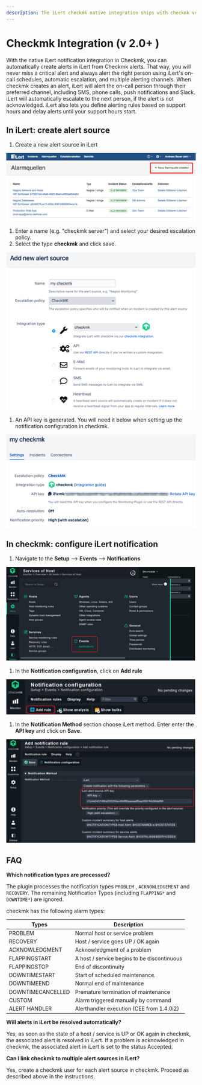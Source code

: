 ```yaml
---
description: The iLert checkmk native integration ships with checkmk version >= 2.0.0.
---
```


# Checkmk Integration (v 2.0+ )

With the native iLert notification integration in Checkmk, you can automatically create alerts in iLert from Checkmk alerts. That way, you will never miss a critical alert and always alert the right person using iLert's on-call schedules, automatic escalation, and multiple alerting channels. When checkmk creates an alert, iLert will alert the on-call person through their preferred channel, including SMS, phone calls, push notifications and Slack. iLert will automatically escalate to the next person, if the alert is not acknowledged. iLert also lets you define alerting rules based on support hours and delay alerts until your support hours start.

## In iLert: create alert source <a href="create-alarm-source" id="create-alarm-source"></a>

1. Create a new alert source in iLert

![](<../../.gitbook/assets/mk1 (1).png>)

1. Enter a name (e.g. "checkmk server") and select your desired escalation policy.
2. Select the type **checkmk** and click save.

![](<../../.gitbook/assets/iLert (22).png>)

1. An API key is generated. You will need it below when setting up the notification configuration in checkmk.

![](<../../.gitbook/assets/iLert (23).png>)

## In checkmk: configure iLert notification <a href="configure-ilert-plugin" id="configure-ilert-plugin"></a>

1. Navigate to the **Setup** --> **Events** --> **Notifications**

![](<../../.gitbook/assets/Picture 1.png>)

1. In the **Notification configuration**, click on **Add rule**

![](<../../.gitbook/assets/Picture 2.png>)

1. In the **Notification Method** section choose iLert method. Enter enter the **API key** and click on **Save**.

![](<../../.gitbook/assets/Picture 4.png>)

## FAQ <a href="faq" id="faq"></a>

**Which notification types are processed?**

The plugin processes the notification types `PROBLEM` , `ACKNOWLEDGEMENT` and `RECOVERY`. The remaining Notification Types (including `FLAPPING*` and `DOWNTIME*`) are ignored.

checkmk has the following alarm types:

| Types             | Description                                 |
| ----------------- | ------------------------------------------- |
| PROBLEM           | Normal host or service problem              |
| RECOVERY          | Host / service goes UP / OK again           |
| ACKNOWLEDGMENT    | Acknowledgment of a problem                 |
| FLAPPINGSTART     | A host / service begins to be discontinuous |
| FLAPPINGSTOP      | End of discontinuity                        |
| DOWNTIMESTART     | Start of scheduled maintenance.             |
| DOWNTIMEEND       | Normal end of maintenance                   |
| DOWNTIMECANCELLED | Premature termination of maintenance        |
| CUSTOM            | Alarm triggered manually by command         |
| ALERT HANDLER     | Alerthandler execution (CEE from 1.4.0i2)   |

**Will alerts in iLert be resolved automatically?**

Yes, as soon as the state of a host / service is UP or OK again in checkmk, the associated alert is resolved in iLert. If a problem is acknowledged in checkmk, the associated alert in iLert is set to the status Accepted.

**Can I link checkmk to multiple alert sources in iLert?**

Yes, create a checkmk user for each alert source in checkmk. Proceed as described above in the instructions.
